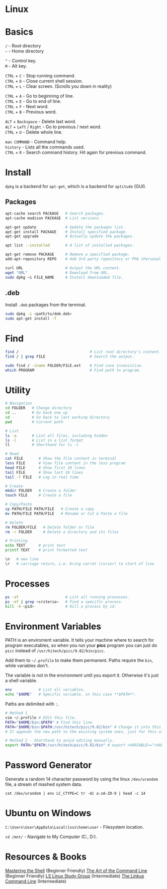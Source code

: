 # Linux

# Basics

`/` - Root directory  
`~` - Home directory

`^` - Control key.  
`M` - Alt key.

`CTRL` + `C` - Stop running command.  
`CTRL` + `D` - Close current shell session.  
`CTRL` + `L` - Clear screen. (Scrolls you down in reality)

`CTRL` + `A` - Go to beginning of line.  
`CTRL` + `E` - Go to end of line.  
`CTRL` + `F` - Next word.  
`CTRL` + `B` - Previous word.

`ALT` + `Backspace` - Delete last word.  
`ALT` + `Left` / `Right` - Go to previous / next word.  
`CTRL` + `U` - Delete whole line.

`man COMMAND` - Command help.  
`history` - Lists all the commands used.  
`CTRL` + `R` - Search command history. Hit again for previous command.

# Install

`dpkg` is a backend for `apt-get`, which is a backend for `aptitude` (GUI).

## Packages

```bash
apt-cache search PACKAGE   # Search packages.
apt-cache madison PACKAGE  # List versions.

apt-get update             # Update the packages list.
apt-get install PACKAGE    # Install specified package.
apt-get upgrade            # Actually update the packages.

apt list --installed       # A list of installed packages.

apt-get remove PACKAGE     # Remove a specified package.
add-apt-repository REPO    # Add 3rd party repository or PPA (Personal Package Archive).

curl URL                   # Output the URL content.
wget "URL"                 # Download from URL.
sudo dpkg –i FILE_NAME     # Install downloaded file.
```

## .deb

Install `.deb` packages from the terminal.

```bash
sudo dpkg -i <path/to/deb.deb>
sudo apt-get install -f
```

# Find

```bash
find /                                # List root directory's content.
find / | grep FILE                    # Search the output.

sudo find / -iname FOLDER/FILE.ext    # Find case insensitive.
which PROGRAM                         # Find path to program.
```

# Utility

```bash
# Navigation
cd FOLDER   # Change directory
cd ..       # Go back one up
cd -        # Go back to last working directory
pwd         # Current path

# List
ls -a       # List all files, including hidden
ls -l       # List in a list format
ll          # Shorthand for ls -l

# Read
cat FILE       # Show the file content in terminal
less FILE      # View file content in the less program
head FILE      # Show first 10 lines
tail FILE      # Show last 10 lines
tail -f FILE   # Log in real time

# Create
mkdir FOLDER   # Create a folder
touch FILE     # Create a file

# Copy/Paste
cp PATH/FILE PATH/FILE   # Create a copy
mv PATH/FILE PATH/FILE   # Rename or Cut & Paste a file

# Delete
rm FOLDER/FILE   # Delete folder or file
rm -r FOLDER     # Delete a directory and its files

# Printing
echo TEXT      # print text
printf TEXT    # print formatted text
```

```bash
\n   # new line
\r   # carriage return, i.e. bring carret (cursor) to start of line
```

# Processes

```bash
ps -ef                     # List all running processes.
ps -ef | grep <criteria>   # Find a specific process.
kill -9 <pid>              # Kill a process by id.
```

# Environment Variables

PATH is an enviroment variable. It tells your machine where to search for program executables, so when you run your **picc** program you can just do `picc` instead of `/usr/hitech/picc/9.82/bin/picc`.

Add them to `~/.profile` to make them permanent. Paths require the `bin`, while variables don't.

The variable is not in the environment until you export it. Otherwise it's just a shell variable.

```bash
env            # List all variables.
echo "$HOME"   # Specific variable, in this case **$PATH**.
```

Paths are delimited with `:`.

```bash
# Method 1
vim ~/.profile # Edit this file.
PATH="$HOME/bin:$PATH" # Find this line.
PATH="$HOME/bin:$PATH:/usr/hitech/picc/9.82/bin" # Change it into this.
# It appends the new path to the existing system ones, just for this user.

# Method 2 - Shorthand to avoid editing manually.
export PATH="$PATH:/usr/hitech/picc/9.82/bin" # export <VARIABLE>="<VALUE>"
```

# Password Generator

Generate a random 14 character password by using the linux `/dev/urandom` file, a stream of mashed system data.

`cat /dev/urandom | env LC_CTYPE=C tr -dc a-zA-Z0-9 | head -c 14`

# Ubuntu on Windows

`C:\Users\User\AppData\Local\lxss\home\user` - Filesystem location.

`cd /mnt/` - Navigate to My Computer (C:, D:).

# Resources & Books

[Mastering the Shell](https://thoughtbot.com/upcase/mastering-the-shell) (Beginner Friendly)
[The Art of the Command Line](https://github.com/jlevy/the-art-of-command-line) (Beginner Friendly)
[LS Linux Study Group](https://github.com/icevans/linux-study-group) (Intermediate)
[The Linkus Command Line](http://linuxcommand.org/tlcl.php) (Intermediate)
